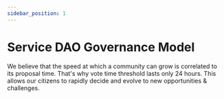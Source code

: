 ```yaml
---
sidebar_position: 1
---
```


# Service DAO Governance Model

We believe that the speed at which a community can grow is correlated to its proposal time. That's why vote time threshold lasts only 24 hours. This allows our citizens to rapidly decide and evolve to new opportunities & challenges.
